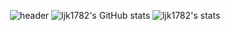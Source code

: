 <p align="center">
  <img src="https://capsule-render.vercel.app/api?type=soft&height=150&color=131C27&text=Welcome&fontColor=4AC0FF&stroke=FFFFFF&strokeWidth=2&desc=ljk1782's%20GitHub&reversal=true&descAlign=67&descAlignY=30&textBg=false&fontSize=100&animation=twinkling&fontAlignY=55" alt="header"/>

  <img src="https://github-readme-stats.vercel.app/api?username=ljk1782&show_icons=true&theme=radical" alt="ljk1782's GitHub stats"/>

  <img src="https://github-readme-stats.vercel.app/api/top-langs/?username=ljk1782&layout=compact" alt="ljk1782's stats"/>
</p>
